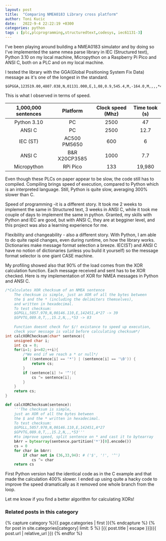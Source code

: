 ```yaml
---
layout: post
title:  "Comparing NMEA0183 Library cross platform"
author: Toni Kucic
date:   2022-9-4 22:22:19 +0300
categories: python
tags : [plc,plcprogramming,structuredtext,codesys, iec61131-3]
---
```

I've been playing around building a NMEA0183 simulator and by doing so I've implemented the same nmea parse library in IEC (Structured text), Python 3.10 on my local machine, Micropython on a Raspberry Pi Pico and ANSI C, both on a PLC and on my local machine.

I tested the library with the GGA(Global Positioning System Fix Data) message as it's one of the longest in the standard.

```text
$GPGGA,123519.00,4807.038,N,01131.000,E,1,08,0.9,545.4,M,-164.0,M,,,,*47
```

This is what I observed in terms of speed.

| 1,000,000 sentences | Platform | Clock speed (Mhz) | Time took (s) |
|:-------------------:|:--------:|:-----------------:|:-------------:|
| Python 3.10 | PC | 2500 | 47 |
| ANSI C | PC | 2500 | 12.7 |
| IEC (ST) | AC500 PM5650 | 600 | 6 |
| ANSI C | B&R X20CP3585 | 1000 | 7.7 |
| Micropython | RPi Pico | 133 | 19,980 |

Even though these PLCs on paper appear to be slow, the code still has to compiled. Compiling brings speed of execution, compared to Python which is an interpreted language. Still, Python is quite slow, averaging 300% slower than C.

Speed of programming -it is a different story. It took me 2 weeks to implement the same in Structured text, 3 weeks in ANSI C, while it took me couple of days to implement the same in python. Granted, my skills with Python and IEC are good, but with ANSI C, they are at begginer level, and this project was also a learning experience for me.

Flexibility and changeability - also a different story. With Python, I am able to do quite rapid changes, even during runtime, on how the library works. Dictionaries make message format selection a breeze. IEC(ST) and ANSI C have no notion of dictionaries (unless you build it yourself) so the message format selector is one giant CASE machine.

My profiling showed also that 90% of the load comes from the XOR calculation function. Each message received and sent has to be XOR checked. Here is my implementation of XOR for NMEA messages in Python and ANSI C.

```c
/*Calculates XOR checksum of an NMEA sentence
    The checksum is simple, just an XOR of all the bytes between
    the $ and the * (including the delimiters themselves),
    and written in hexadecimal.
    To test checksum:
    $GPGLL,5057.970,N,00146.110,E,142451,A*27 -> 39
    $GPVTG,089.0,T,,,15.2,N,,,*53 -> 83
    
    Function doesnt check for $/! existance to speed up execution,
    check your message is valid before calculating checksum*/
int calcXORChecksum(char* sentence){
    unsigned char i;
    int cs = 0;
    for(i=1; i<=82;++i){
        /*We end if we reach a * or null*/
        if ((sentence[i] == '*') | (sentence[i] == '\0')) {
            return cs;
        }
        if (sentence[i] != '^'){
            cs ^= sentence[i];
        }
    }
    return cs;
}
```

```python
def calcXORChecksum(sentence):
    '''The checksum is simple,
    just an XOR of all the bytes between
    the $ and the * written in hexadecimal.
    To test checksum:
    $GPGLL,5057.970,N,00146.110,E,142451,A*27
    $GPVTG,089.0,T,,,15.2,N,,,*53'''
    #to improve speed, split sentence on * and cast it to bytearray
    bArr = bytearray(sentence.partition('*')[0].encode())
    cs = 0
    for char in bArr:
        if char not in (36,33,94): # ('$', '!', '^')
            cs ^= char
    return cs
```

First Python version had the identical code as in the C example and that made the calculation 400% slower. I ended up using quite a hacky code to improve the speed dramatically as it removed one whole branch from the loop.

Let me know if you find a better algorithm for calculating XORs!

### Related posts in this category

{% capture category %}{{ page.categories | first }}{% endcapture %}
{% for post in site.categories[category] limit: 5 %}
[{{ post.title | escape }}]({{ post.url | relative_url }})
{% endfor %}

